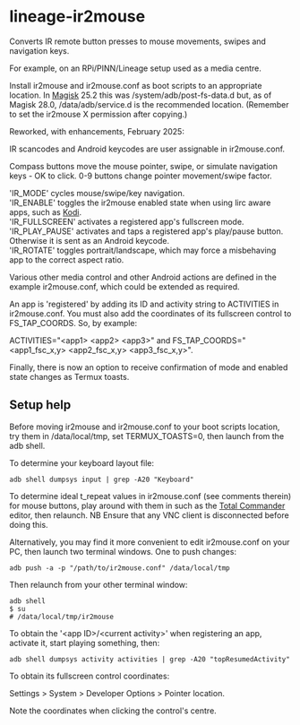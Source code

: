 # lineage-ir2mouse

Converts IR remote button presses to mouse movements, swipes and navigation keys.

For example, on an RPi/PINN/Lineage setup used as a media centre.

Install ir2mouse and ir2mouse.conf as boot scripts to an appropriate location. In [Magisk](https://f-droid.org/en/packages/com.topjohnwu.magisk/) 25.2 this was /system/adb/post-fs-data.d but, as of Magisk 28.0, /data/adb/service.d is the recommended location. (Remember to set the ir2mouse X permission after copying.)

Reworked, with enhancements, February 2025:

IR scancodes and Android keycodes are user assignable in ir2mouse.conf.

Compass buttons move the mouse pointer, swipe, or simulate navigation keys - OK to click.
0-9 buttons change pointer movement/swipe factor.

'IR_MODE' cycles mouse/swipe/key navigation.</br>
'IR_ENABLE' toggles the ir2mouse enabled state when using lirc aware apps, such as [Kodi](https://kodi.tv/).</br> 
'IR_FULLSCREEN' activates a registered app's fullscreen mode.</br>
'IR_PLAY_PAUSE' activates and taps a registered app's play/pause button. Otherwise it is sent as an Android keycode.</br>
'IR_ROTATE' toggles portrait/landscape, which may force a misbehaving app to the correct aspect ratio.

Various other media control and other Android actions are defined in the example ir2mouse.conf, which could be extended as required.

An app is 'registered' by adding its ID and activity string to ACTIVITIES in ir2mouse.conf. You must also add the coordinates of its fullscreen control to FS_TAP_COORDS. So, by example:

ACTIVITIES="\<app1> \<app2> \<app3>" and FS_TAP_COORDS="\<app1_fsc_x,y> \<app2_fsc_x,y> \<app3_fsc_x,y>".

Finally, there is now an option to receive confirmation of mode and enabled state changes as Termux toasts.

## Setup help

Before moving ir2mouse and ir2mouse.conf to your boot scripts location, try them in /data/local/tmp, set TERMUX_TOASTS=0, then launch from the adb shell.

To determine your keyboard layout file:
```
adb shell dumpsys input | grep -A20 "Keyboard"
```

To determine ideal t_repeat values in ir2mouse.conf (see comments therein) for mouse buttons, play around with them in such as the [Total Commander](https://www.ghisler.com/ce.htm) editor, then relaunch. NB Ensure that any VNC client is disconnected before doing this.

Alternatively, you may find it more convenient to edit ir2mouse.conf on your PC, then launch two terminal windows. One to push changes:
```
adb push -a -p "/path/to/ir2mouse.conf" /data/local/tmp
```
Then relaunch from your other terminal window:
```
adb shell
$ su
# /data/local/tmp/ir2mouse
```
To obtain the '\<app ID>/\<current activity>' when registering an app, activate it, start playing something, then:
```
adb shell dumpsys activity activities | grep -A20 "topResumedActivity"
```
To obtain its fullscreen control coordinates:

Settings > System > Developer Options > Pointer location.

Note the coordinates when clicking the control's centre.  






